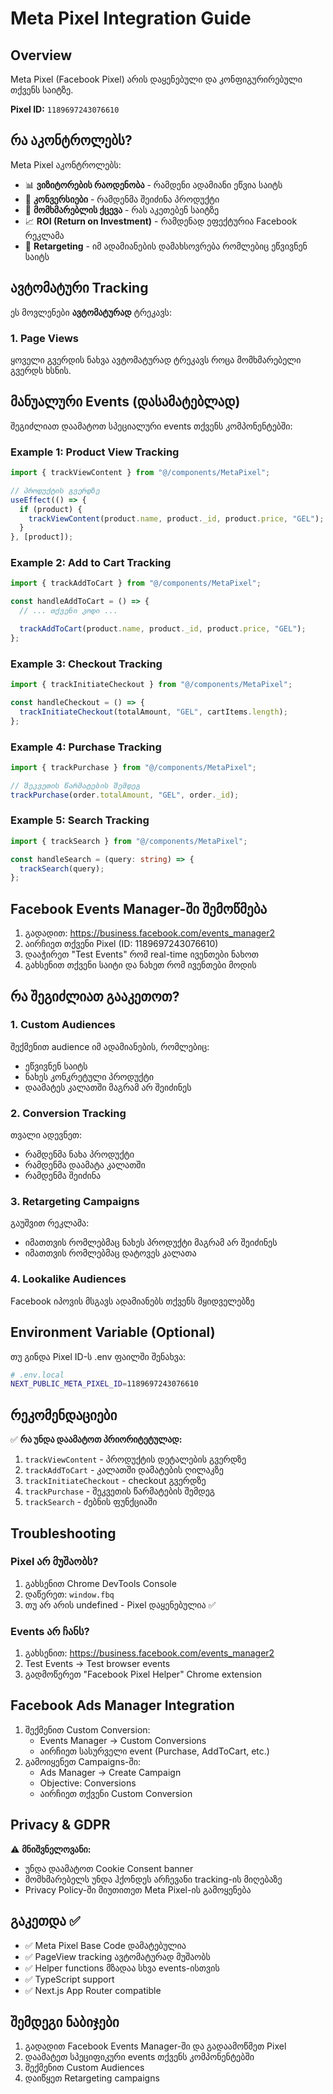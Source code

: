# Meta Pixel Integration Guide

## Overview

Meta Pixel (Facebook Pixel) არის დაყენებული და კონფიგურირებული თქვენს საიტზე.

**Pixel ID:** `1189697243076610`

## რა აკონტროლებს?

Meta Pixel აკონტროლებს:

- 📊 **ვიზიტორების რაოდენობა** - რამდენი ადამიანი ეწვია საიტს
- 🛒 **კონვერსიები** - რამდენმა შეიძინა პროდუქტი
- 🎯 **მომხმარებლის ქცევა** - რას აკეთებენ საიტზე
- 📈 **ROI (Return on Investment)** - რამდენად ეფექტურია Facebook რეკლამა
- 🔄 **Retargeting** - იმ ადამიანების დამახსოვრება რომლებიც ეწვივნენ საიტს

## ავტომატური Tracking

ეს მოვლენები **ავტომატურად** ტრეკავს:

### 1. Page Views

ყოველი გვერდის ნახვა ავტომატურად ტრეკავს როცა მომხმარებელი გვერდს ხსნის.

## მანუალური Events (დასამატებლად)

შეგიძლიათ დაამატოთ სპეციალური events თქვენს კომპონენტებში:

### Example 1: Product View Tracking

```typescript
import { trackViewContent } from "@/components/MetaPixel";

// პროდუქტის გვერდზე
useEffect(() => {
  if (product) {
    trackViewContent(product.name, product._id, product.price, "GEL");
  }
}, [product]);
```

### Example 2: Add to Cart Tracking

```typescript
import { trackAddToCart } from "@/components/MetaPixel";

const handleAddToCart = () => {
  // ... თქვენი კოდი ...

  trackAddToCart(product.name, product._id, product.price, "GEL");
};
```

### Example 3: Checkout Tracking

```typescript
import { trackInitiateCheckout } from "@/components/MetaPixel";

const handleCheckout = () => {
  trackInitiateCheckout(totalAmount, "GEL", cartItems.length);
};
```

### Example 4: Purchase Tracking

```typescript
import { trackPurchase } from "@/components/MetaPixel";

// შეკვეთის წარმატების შემდეგ
trackPurchase(order.totalAmount, "GEL", order._id);
```

### Example 5: Search Tracking

```typescript
import { trackSearch } from "@/components/MetaPixel";

const handleSearch = (query: string) => {
  trackSearch(query);
};
```

## Facebook Events Manager-ში შემოწმება

1. გადადით: https://business.facebook.com/events_manager2
2. აირჩიეთ თქვენი Pixel (ID: 1189697243076610)
3. დააჭირეთ "Test Events" რომ real-time ივენთები ნახოთ
4. გახსენით თქვენი საიტი და ნახეთ რომ ივენთები მოდის

## რა შეგიძლიათ გააკეთოთ?

### 1. Custom Audiences

შექმენით audience იმ ადამიანების, რომლებიც:

- ეწვივნენ საიტს
- ნახეს კონკრეტული პროდუქტი
- დაამატეს კალათში მაგრამ არ შეიძინეს

### 2. Conversion Tracking

თვალი ადევნეთ:

- რამდენმა ნახა პროდუქტი
- რამდენმა დაამატა კალათში
- რამდენმა შეიძინა

### 3. Retargeting Campaigns

გაუშვით რეკლამა:

- იმათთვის რომლებმაც ნახეს პროდუქტი მაგრამ არ შეიძინეს
- იმათთვის რომლებმაც დატოვეს კალათა

### 4. Lookalike Audiences

Facebook იპოვის მსგავს ადამიანებს თქვენს მყიდველებზე

## Environment Variable (Optional)

თუ გინდა Pixel ID-ს .env ფაილში შენახვა:

```bash
# .env.local
NEXT_PUBLIC_META_PIXEL_ID=1189697243076610
```

## რეკომენდაციები

✅ **რა უნდა დაამატოთ პრიორიტეტულად:**

1. `trackViewContent` - პროდუქტის დეტალების გვერდზე
2. `trackAddToCart` - კალათში დამატების ღილაკზე
3. `trackInitiateCheckout` - checkout გვერდზე
4. `trackPurchase` - შეკვეთის წარმატების შემდეგ
5. `trackSearch` - ძებნის ფუნქციაში

## Troubleshooting

### Pixel არ მუშაობს?

1. გახსენით Chrome DevTools Console
2. დაწერეთ: `window.fbq`
3. თუ არ არის undefined - Pixel დაყენებულია ✅

### Events არ ჩანს?

1. გახსენით: https://business.facebook.com/events_manager2
2. Test Events → Test browser events
3. გადმოწერეთ "Facebook Pixel Helper" Chrome extension

## Facebook Ads Manager Integration

1. შექმენით Custom Conversion:
   - Events Manager → Custom Conversions
   - აირჩიეთ სასურველი event (Purchase, AddToCart, etc.)
2. გამოიყენეთ Campaigns-ში:
   - Ads Manager → Create Campaign
   - Objective: Conversions
   - აირჩიეთ თქვენი Custom Conversion

## Privacy & GDPR

⚠️ **მნიშვნელოვანი:**

- უნდა დაამატოთ Cookie Consent banner
- მომხმარებელს უნდა ჰქონდეს არჩევანი tracking-ის მიღებაზე
- Privacy Policy-ში მიუთითეთ Meta Pixel-ის გამოყენება

## გაკეთდა ✅

- ✅ Meta Pixel Base Code დამატებულია
- ✅ PageView tracking ავტომატურად მუშაობს
- ✅ Helper functions მზადაა სხვა events-ისთვის
- ✅ TypeScript support
- ✅ Next.js App Router compatible

## შემდეგი ნაბიჯები

1. გადადით Facebook Events Manager-ში და გადაამოწმეთ Pixel
2. დაამატეთ სპეციფიკური events თქვენს კომპონენტებში
3. შექმენით Custom Audiences
4. დაიწყეთ Retargeting campaigns

